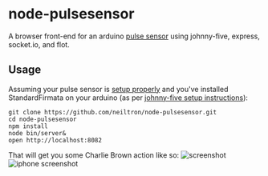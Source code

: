 # node-pulsesensor
A browser front-end for an arduino [pulse sensor](http://pulsesensor.com/) using johnny-five, express, socket.io, and flot.


## Usage
Assuming your pulse sensor is [setup properly](http://pulsesensor.myshopify.com/pages/code-and-guide) and you've installed StandardFirmata on your arduino (as per [johnny-five setup instructions](https://github.com/rwldrn/johnny-five#setup-and-assemble-arduino)):

    git clone https://github.com/neiltron/node-pulsesensor.git
    cd node-pulsesensor
    npm install
    node bin/server&
    open http://localhost:8082


That will get you some Charlie Brown action like so:
![screenshot](https://github.com/neiltron/node-pulsesensor/raw/master/screenshot.png)
![iphone screenshot](https://github.com/neiltron/node-pulsesensor/raw/master/screenshot-iphone.png)
